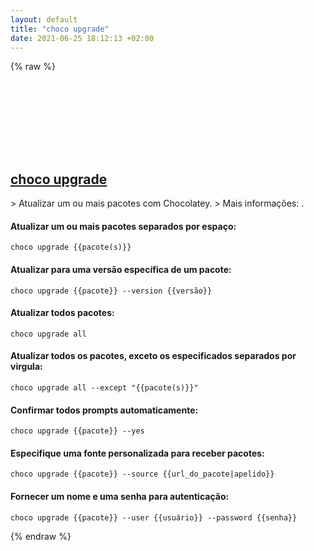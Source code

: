```yaml
---
layout: default
title: "choco upgrade"
date: 2021-06-25 18:12:13 +02:00
---
```

{% raw %}
<h2 id="choco-upgrade">
  <a href="/pt_br/windows/choco-upgrade.html">choco upgrade</a> <a href="#choco-upgrade"><svg class="icon">
    <use href="/assets/images/unicode_sprite.svg#link" />
  </svg></a>
</h2>
> Atualizar um ou mais pacotes com Chocolatey.
> Mais informações: <https://chocolatey.org/docs/commands-upgrade>.

#### Atualizar um ou mais pacotes separados por espaço:
```shell
choco upgrade {{pacote(s)}}
```
#### Atualizar para uma versão específica de um pacote:
```shell
choco upgrade {{pacote}} --version {{versão}}
```
#### Atualizar todos pacotes:
```shell
choco upgrade all
```
#### Atualizar todos os pacotes, exceto os especificados separados por virgula:
```shell
choco upgrade all --except "{{pacote(s)}}"
```
#### Confirmar todos prompts automaticamente:
```shell
choco upgrade {{pacote}} --yes
```
#### Especifique uma fonte personalizada para receber pacotes:
```shell
choco upgrade {{pacote}} --source {{url_do_pacote|apelido}}
```
#### Fornecer um nome e uma senha para autenticação:
```shell
choco upgrade {{pacote}} --user {{usuário}} --password {{senha}}
```
{% endraw %}